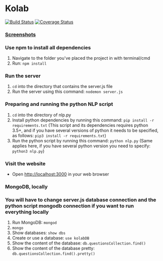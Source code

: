 # Kolab
[![Build Status](https://travis-ci.com/TobiasSH/PU-2017-Kolab.svg?token=XPoxJGAcCUwTmyc9W9ea&branch=develop)](https://travis-ci.com/TobiasSH/PU-2017-Kolab) [![Coverage Status](https://coveralls.io/repos/github/TobiasSH/PU-2017-Kolab/badge.svg?branch=develop)](https://coveralls.io/github/TobiasSH/PU-2017-Kolab?branch=develop)

### [Screenshots](/screenshots/screenshots.md)

### Use npm to install all dependencies
1. Navigate to the folder you've placed the project in with terminal/cmd
2. Run: `npm install`

### Run the server
1. `cd` into the directory that contains the server.js file
2. Run the server using this command: `nodemon server.js`

### Preparing and running the python NLP script
1. `cd` into the directory of nlp.py
2. Install python dependencies by running this command: `pip install -r requirements.txt`
(This script and its dependencies requires python 3.5+, and if you have several versions of python it needs to be specified,
as follows: `pip3 install -r requirements.txt`)
3. Run the python script by running this command: `python nlp.py`
(Same applies here, if you have several python version you need to specify: `python3 nlp.py`)

### Visit the website
- Open <http://localhost:3000> in your web browser

### MongoDB, locally
### You will have to change server.js database connection and the python script mongodb connection if you want to run everything locally
1. Run MongoDB: `mongod`
2. `mongo`
3. Show databases: `show dbs`
4. Create or use a database: `use kolabDB`
5. Show the content of the database: `db.questionsCollection.find()`
6. Show the content of the database pretty: `db.questionsCollection.find().pretty()`
